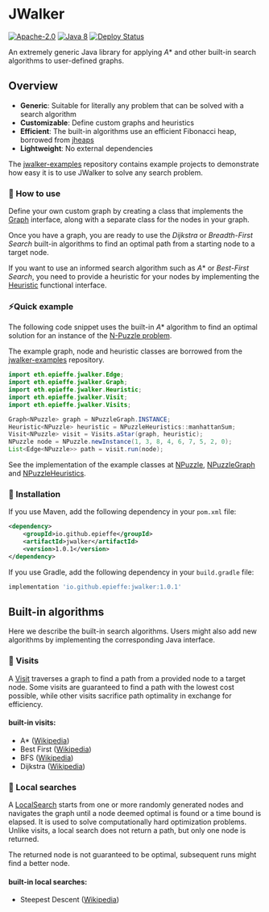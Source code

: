 # JWalker
[![Apache-2.0](https://img.shields.io/badge/license-Apache--2.0-blue.svg)](https://www.apache.org/licenses/LICENSE-2.0)
[![Java 8](https://img.shields.io/badge/Java-%3E=%208-blue.svg)](https://adoptium.net/temurin/releases/?os=any&arch=any&version=8)
[![Deploy Status](https://img.shields.io/github/actions/workflow/status/epieffe/jwalker/maven-publish.yml?label=deploy)](https://github.com/epieffe/jwalker/actions/workflows/maven-publish.yml)

An extremely generic Java library for applying *A** and other built-in search algorithms to user-defined graphs.

## Overview
- **Generic**: Suitable for literally any problem that can be solved with a search algorithm
- **Customizable**: Define custom graphs and heuristics
- **Efficient**: The built-in algorithms use an efficient Fibonacci heap, borrowed from [jheaps](https://github.com/d-michail/jheaps)
- **Lightweight**: No external dependencies

The [jwalker-examples](https://github.com/epieffe/jwalker-examples) repository contains example projects to demonstrate how easy it is to use JWalker to solve any search problem.

### 🤌 How to use
Define your own custom graph by creating a class that implements the [Graph](src/main/java/eth/epieffe/jwalker/Graph.java) interface, along with a separate class for the nodes in your graph.

Once you have a graph, you are ready to use the *Dijkstra* or *Breadth-First Search* built-in algorithms to find an optimal path from a starting node to a target node.

If you want to use an informed search algorithm such as *A** or *Best-First Search*, you need to provide a heuristic for your nodes by implementing the [Heuristic](src/main/java/eth/epieffe/jwalker/Heuristic.java) functional interface.

### ⚡Quick example
The following code snippet uses the built-in *A** algorithm to find an optimal solution for an instance of the [N-Puzzle problem](https://en.wikipedia.org/wiki/15_puzzle).

The example graph, node and heuristic classes are borrowed from the [jwalker-examples](https://github.com/epieffe/jwalker-examples) repository.

```java
import eth.epieffe.jwalker.Edge;
import eth.epieffe.jwalker.Graph;
import eth.epieffe.jwalker.Heuristic;
import eth.epieffe.jwalker.Visit;
import eth.epieffe.jwalker.Visits;

Graph<NPuzzle> graph = NPuzzleGraph.INSTANCE;
Heuristic<NPuzzle> heuristic = NPuzzleHeuristics::manhattanSum;
Visit<NPuzzle> visit = Visits.aStar(graph, heuristic);
NPuzzle node = NPuzzle.newInstance(1, 3, 8, 4, 6, 7, 5, 2, 0);
List<Edge<NPuzzle>> path = visit.run(node);
```

See the implementation of the example classes at [NPuzzle](https://github.com/epieffe/jwalker-examples/blob/main/npuzzle/src/main/java/eth/epieffe/jwalker/example/npuzzle/NPuzzle.java), [NPuzzleGraph](https://github.com/epieffe/jwalker-examples/blob/main/npuzzle/src/main/java/eth/epieffe/jwalker/example/npuzzle/NPuzzleGraph.java) and [NPuzzleHeuristics](https://github.com/epieffe/jwalker-examples/blob/main/npuzzle/src/main/java/eth/epieffe/jwalker/example/npuzzle/NPuzzleHeuristics.java).

### 💾 Installation
If you use Maven, add the following dependency in your `pom.xml` file:
```xml
<dependency>
    <groupId>io.github.epieffe</groupId>
    <artifactId>jwalker</artifactId>
    <version>1.0.1</version>
</dependency>
```

If you use Gradle, add the following dependency in your `build.gradle` file:
```groovy
implementation 'io.github.epieffe:jwalker:1.0.1'
```

## Built-in algorithms
Here we describe the built-in search algorithms. Users might also add new algorithms by implementing the corresponding Java interface.

### 🧠 Visits
A [Visit](src/main/java/eth/epieffe/jwalker/Visit.java) traverses a graph to find a path from a provided node to a target node. Some visits are guaranteed to find a path with the lowest cost possible, while other visits sacrifice path optimality in exchange for efficiency.

#### built-in visits:
- A* ([Wikipedia](https://en.wikipedia.org/wiki/A*_search_algorithm))
- Best First ([Wikipedia](https://en.wikipedia.org/wiki/Best-first_search))
- BFS ([Wikipedia](https://en.wikipedia.org/wiki/Breadth-first_search))
- Dijkstra ([Wikipedia](https://en.wikipedia.org/wiki/Dijkstra%27s_algorithm))

### 🔎 Local searches
A [LocalSearch](src/main/java/eth/epieffe/jwalker/LocalSearch.java) starts from one or more randomly generated nodes and navigates the graph until a node deemed optimal is found or a time bound is elapsed. It is used to solve computationally hard optimization problems. Unlike visits, a local search does not return a path, but only one node is returned.

The returned node is not guaranteed to be optimal, subsequent runs might find a better node.

#### built-in local searches:
- Steepest Descent ([Wikipedia](https://en.wikipedia.org/wiki/Gradient_descent))
